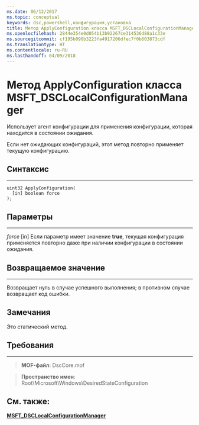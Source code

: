 ```yaml
---
ms.date: 06/12/2017
ms.topic: conceptual
keywords: dsc,powershell,конфигурация,установка
title: Метод ApplyConfiguration класса MSFT_DSCLocalConfigurationManager
ms.openlocfilehash: 2844e354e0d054b13b92267ce314536d88a1c33e
ms.sourcegitcommit: cf195b090b3223fa4917206dfec7f0b603873cdf
ms.translationtype: HT
ms.contentlocale: ru-RU
ms.lasthandoff: 04/09/2018
---
```

# <a name="applyconfiguration-method-of-the-msftdsclocalconfigurationmanager-class"></a>Метод ApplyConfiguration класса MSFT_DSCLocalConfigurationManager

Использует агент конфигурации для применения конфигурации, которая находится в состоянии ожидания.

Если нет ожидающих конфигураций, этот метод повторно применяет текущую конфигурацию.


## <a name="syntax"></a>Синтаксис
------

```mof
uint32 ApplyConfiguration(
  [in] boolean force
);
```

## <a name="parameters"></a>Параметры
----------

*force* \[in\] Если параметр имеет значение **true**, текущая конфигурация применяется повторно даже при наличии конфигурации в состоянии ожидания.

## <a name="return-value"></a>Возвращаемое значение
------------

Возвращает нуль в случае успешного выполнения; в противном случае возвращает код ошибки.

## <a name="remarks"></a>Замечания

Это статический метод.

## <a name="requirements"></a>Требования
------------
>**MOF-файл:** DscCore.mof

>**Пространство имен**: Root\Microsoft\Windows\DesiredStateConfiguration


## <a name="see-also"></a>См. также:


[**MSFT_DSCLocalConfigurationManager**](msft-dsclocalconfigurationmanager.md)